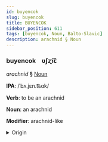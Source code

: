 ```yaml
---
id: buyencok
slug: buyencok
title: BUYENCOK
sidebar_position: 611
tags: [buyencok, Noun, Balto-Slavic]
description: arachnid § Noun
---
```


### buyencok&emsp;<span kind="abugida">ʋʃɀ̃ɿꞇ̑</span>

*arachnid* **§** [Noun](../../tags/Noun)

**IPA**: /ˈbʌ.jɛn.t͡ɕɑk/

**Verb**: to be an arachnid

**Noun**: an arachnid

**Modifier**: arachnid-like

<details>
    <summary>Origin</summary>
    Polish pajęczak /paˈjɛn.t͡ʂak/<br/>
    <em>Balto-Slavic Language Family</em>
</details>